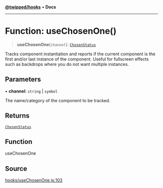 [**@twipped/hooks**](../../README.md) • **Docs**

***

# Function: useChosenOne()

> **useChosenOne**(`channel`): [`ChosenStatus`](../interfaces/ChosenStatus.md)

Tracks component instantiation and reports if the current component is the
first and/or last instance of the component. Useful for fullscreen effects such
as backdrops where you do not want multiple instances.

## Parameters

• **channel**: `string` \| `symbol`

The name/category of the component to be tracked.

## Returns

[`ChosenStatus`](../interfaces/ChosenStatus.md)

## Function

useChosenOne

## Source

[hooks/useChosenOne.js:103](https://github.com/Twipped/hooks/blob/main/hooks/useChosenOne.js#L103)
